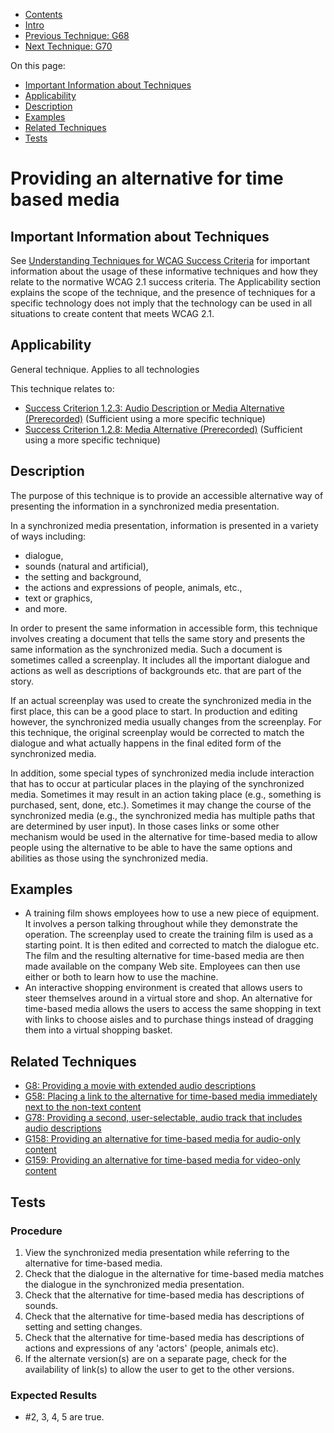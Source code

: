 -   [Contents](https://www.w3.org/WAI/WCAG21/Techniques/#techniques "Table of Contents")
-   [Intro](https://www.w3.org/WAI/WCAG21/Techniques/#introduction "Introduction to Techniques")
-   [Previous Technique: G68](G68)
-   [Next Technique: G70](G70)

On this page:

-   [Important Information about Techniques](#important-information)
-   [Applicability](#applicability)
-   [Description](#description)
-   [Examples](#examples)
-   [Related Techniques](#related)
-   [Tests](#tests)

Providing an alternative for time based media
=============================================

Important Information about Techniques
--------------------------------------

See [Understanding Techniques for WCAG Success Criteria](https://www.w3.org/WAI/WCAG21/Understanding/understanding-techniques) for important information about the usage of these informative techniques and how they relate to the normative WCAG 2.1 success criteria. The Applicability section explains the scope of the technique, and the presence of techniques for a specific technology does not imply that the technology can be used in all situations to create content that meets WCAG 2.1.

Applicability
-------------

General technique. Applies to all technologies

This technique relates to:

-   [Success Criterion 1.2.3: Audio Description or Media Alternative (Prerecorded)](https://www.w3.org/WAI/WCAG21/Understanding/audio-description-or-media-alternative-prerecorded) (Sufficient using a more specific technique)
-   [Success Criterion 1.2.8: Media Alternative (Prerecorded)](https://www.w3.org/WAI/WCAG21/Understanding/media-alternative-prerecorded) (Sufficient using a more specific technique)

Description
-----------

The purpose of this technique is to provide an accessible alternative way of presenting the information in a synchronized media presentation.

In a synchronized media presentation, information is presented in a variety of ways including:

-   dialogue,
-   sounds (natural and artificial),
-   the setting and background,
-   the actions and expressions of people, animals, etc.,
-   text or graphics,
-   and more.

In order to present the same information in accessible form, this technique involves creating a document that tells the same story and presents the same information as the synchronized media. Such a document is sometimes called a screenplay. It includes all the important dialogue and actions as well as descriptions of backgrounds etc. that are part of the story.

If an actual screenplay was used to create the synchronized media in the first place, this can be a good place to start. In production and editing however, the synchronized media usually changes from the screenplay. For this technique, the original screenplay would be corrected to match the dialogue and what actually happens in the final edited form of the synchronized media.

In addition, some special types of synchronized media include interaction that has to occur at particular places in the playing of the synchronized media. Sometimes it may result in an action taking place (e.g., something is purchased, sent, done, etc.). Sometimes it may change the course of the synchronized media (e.g., the synchronized media has multiple paths that are determined by user input). In those cases links or some other mechanism would be used in the alternative for time-based media to allow people using the alternative to be able to have the same options and abilities as those using the synchronized media.

Examples
--------

-   A training film shows employees how to use a new piece of equipment. It involves a person talking throughout while they demonstrate the operation. The screenplay used to create the training film is used as a starting point. It is then edited and corrected to match the dialogue etc. The film and the resulting alternative for time-based media are then made available on the company Web site. Employees can then use either or both to learn how to use the machine.
-   An interactive shopping environment is created that allows users to steer themselves around in a virtual store and shop. An alternative for time-based media allows the users to access the same shopping in text with links to choose aisles and to purchase things instead of dragging them into a virtual shopping basket.

Related Techniques
------------------

-   [G8: Providing a movie with extended audio descriptions](https://www.w3.org/WAI/WCAG21/Techniques/general/G8)
-   [G58: Placing a link to the alternative for time-based media immediately next to the non-text content](https://www.w3.org/WAI/WCAG21/Techniques/general/G58)
-   [G78: Providing a second, user-selectable, audio track that includes audio descriptions](https://www.w3.org/WAI/WCAG21/Techniques/general/G78)
-   [G158: Providing an alternative for time-based media for audio-only content](https://www.w3.org/WAI/WCAG21/Techniques/general/G158)
-   [G159: Providing an alternative for time-based media for video-only content](https://www.w3.org/WAI/WCAG21/Techniques/general/G159)

Tests
-----

### Procedure

1.  View the synchronized media presentation while referring to the alternative for time-based media.
2.  Check that the dialogue in the alternative for time-based media matches the dialogue in the synchronized media presentation.
3.  Check that the alternative for time-based media has descriptions of sounds.
4.  Check that the alternative for time-based media has descriptions of setting and setting changes.
5.  Check that the alternative for time-based media has descriptions of actions and expressions of any 'actors' (people, animals etc).
6.  If the alternate version(s) are on a separate page, check for the availability of link(s) to allow the user to get to the other versions.

### Expected Results

-   \#2, 3, 4, 5 are true.
